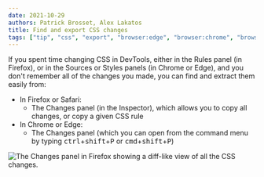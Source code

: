 ```yaml
---
date: 2021-10-29
authors: Patrick Brosset, Alex Lakatos
title: Find and export CSS changes
tags: ["tip", "css", "export", "browser:edge", "browser:chrome", "browser:firefox", "browser:safari"]
---
```

If you spent time changing CSS in DevTools, either in the Rules panel (in Firefox), or in the Sources or Styles panels (in Chrome or Edge), and you don't remember all of the changes you made, you can find and extract them easily from:

* In Firefox or Safari:
  * The Changes panel (in the Inspector), which allows you to copy all changes, or copy a given CSS rule
* In Chrome or Edge:
  * The Changes panel (which you can open from the command menu by typing <kbd>ctrl</kbd>+<kbd>shift</kbd>+<kbd>P</kbd> or <kbd>cmd</kbd>+<kbd>shift</kbd>+<kbd>P</kbd>)

![The Changes panel in Firefox showing a diff-like view of all the CSS changes.](../../assets/img/find-css-changes.png)
